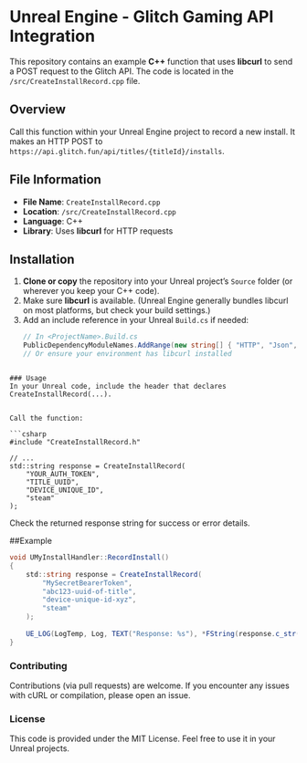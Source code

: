 # Unreal Engine - Glitch Gaming API Integration

This repository contains an example **C++** function that uses **libcurl** to send a POST request to the Glitch API. The code is located in the `/src/CreateInstallRecord.cpp` file.

## Overview

Call this function within your Unreal Engine project to record a new install. It makes an HTTP POST to `https://api.glitch.fun/api/titles/{titleId}/installs`.

## File Information

- **File Name**: `CreateInstallRecord.cpp`
- **Location**: `/src/CreateInstallRecord.cpp`
- **Language**: C++
- **Library**: Uses **libcurl** for HTTP requests

## Installation

1. **Clone or copy** the repository into your Unreal project’s `Source` folder (or wherever you keep your C++ code).
2. Make sure **libcurl** is available. (Unreal Engine generally bundles libcurl on most platforms, but check your build settings.)
3. Add an include reference in your Unreal `Build.cs` if needed:
   ```csharp
   // In <ProjectName>.Build.cs
   PublicDependencyModuleNames.AddRange(new string[] { "HTTP", "Json", "JsonUtilities" });
   // Or ensure your environment has libcurl installed
```

### Usage
In your Unreal code, include the header that declares CreateInstallRecord(...).


Call the function:

```csharp
#include "CreateInstallRecord.h"

// ...
std::string response = CreateInstallRecord(
    "YOUR_AUTH_TOKEN",
    "TITLE_UUID",
    "DEVICE_UNIQUE_ID",
    "steam"
);
```

Check the returned response string for success or error details.


##Example


```csharp
void UMyInstallHandler::RecordInstall()
{
    std::string response = CreateInstallRecord(
        "MySecretBearerToken",
        "abc123-uuid-of-title",
        "device-unique-id-xyz",
        "steam"
    );
    
    UE_LOG(LogTemp, Log, TEXT("Response: %s"), *FString(response.c_str()));
}
```

### Contributing
Contributions (via pull requests) are welcome. If you encounter any issues with cURL or compilation, please open an issue.

### License
This code is provided under the MIT License. Feel free to use it in your Unreal projects.
